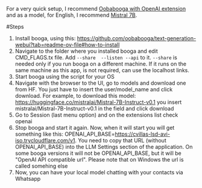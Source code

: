 For a very quick setup, I recommend [Oobabooga with OpenAI extension](https://github.com/oobabooga/text-generation-webui/wiki/12-%E2%80%90-OpenAI-API) 
and as a model, for English, I recommend [Mistral 7B](https://huggingface.co/mistralai/Mistral-7B-v0.1).

#Steps

1. Install booga, using this: https://github.com/oobabooga/text-generation-webui?tab=readme-ov-file#how-to-install
2. Navigate to the folder where you installed booga and edit CMD_FLAGS.tx file. Add `--share  --listen --api` to it. `--share` is needed only if you run booga on a different machine. If it runs on the same machine as this app, is not required, can use the localhost links.
3. Start booga using the script for your OS
4. Navigate with the browser to the UI, go to models and download one from HF. You just have to insert the user/model_name and click download. For example, to download this model: https://huggingface.co/mistralai/Mistral-7B-Instruct-v0.1 you insert mistralai/Mistral-7B-Instruct-v0.1 in the field and click download
5. Go to Session (last menu option) and on the extensions list check openai
6. Stop booga and start it again. Now, when it will start you will get something like this: OPENAI_API_BASE=https://cvillas-lsd-avi-iso.trycloudflare.com/v1. You need to copy that URL (without OPENAI_API_BASE) into the LLM Settings section of the application. On some booga versions it will not be OPENAI_API_BASE, but it will be "OpenAI API compatible url". Please note that on Windows the url is called somehing else
7. Now, you can have your local model chatting with your contacts via Whatsapp
